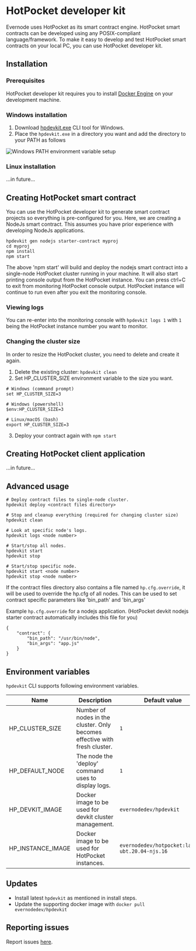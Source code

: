 # HotPocket developer kit
Evernode uses HotPocket as its smart contract engine. HotPocket smart contracts can be developed using any POSIX-compliant language/framework. To make it easy to develop and test HotPocket smart contracts on your local PC, you can use HotPocket developer kit.

## Installation

### Prerequisites
HotPocket developer kit requires you to install [Docker Engine](https://docs.docker.com/engine/install/) on your development machine.

### Windows installation
1. Download [hpdevkit.exe](https://stevernode.blob.core.windows.net/evernode-beta/hpdevkit-windows/hpdevkit.exe) CLI tool for Windows.
2. Place the `hpdevkit.exe` in a directory you want and add the directory to your PATH as follows
<img alt="Windows PATH environment variable setup" src="https://user-images.githubusercontent.com/33562092/174452298-4771127c-247b-4cf6-8bcc-3fff00af08e1.png">

### Linux installation
...in future...

## Creating HotPocket smart contract
You can use the HotPocket developer kit to generate smart contract projects so everything is pre-configured for you. Here, we are creating a NodeJs smart contract. This assumes you have prior experience with developing NodeJs applications.
```
hpdevkit gen nodejs starter-contract myproj
cd myproj
npm install
npm start
```
The above 'npm start' will build and deploy the nodejs smart contract into a single-node HotPocket cluster running in your machine. It will also start printing console output from the HotPocket instance. You can press ctrl+C to exit from monitoring HotPocket console output. HotPocket instance will continue to run even after you exit the monitoring console.

### Viewing logs
You can re-enter into the monitoring console with `hpdevkit logs 1` with `1` being the HotPocket instance number you want to monitor.

### Changing the cluster size
In order to resize the HotPocket cluster, you need to delete and create it again.
1. Delete the existing cluster: `hpdevkit clean`
2. Set HP_CLUSTER_SIZE environment variable to the size you want.
```
# Windows (command prompt)
set HP_CLUSTER_SIZE=3

# Windows (powershell)
$env:HP_CLUSTER_SIZE=3

# Linux/macOS (bash)
export HP_CLUSTER_SIZE=3
```
3. Deploy your contract again with `npm start`

## Creating HotPocket client application
...in future...

## Advanced usage
```
# Deploy contract files to single-node cluster.
hpdevkit deploy <contract files directory>

# Stop and cleanup everything (required for changing cluster size)
hpdevkit clean

# Look at specific node's logs.
hpdevkit logs <node number>

# Start/stop all nodes.
hpdevkit start
hpdevkit stop

# Start/stop specific node.
hpdevkit start <node number>
hpdevkit stop <node number>
```

If the contract files directory also contains a file named `hp.cfg.override`, it will be used to override the hp.cfg of all nodes. This can be used to set contract specific parameters like 'bin_path' and 'bin_args'

Example `hp.cfg.override` for a nodejs application. (HotPocket devkit nodejs starter contract automatically includes this file for you)
```
{
    "contract": {
        "bin_path": "/usr/bin/node",
        "bin_args": "app.js"
    }
}
```

## Environment variables
`hpdevkit` CLI supports following environment variables.

| Name | Description | Default value |
| --- | --- | --- |
| HP_CLUSTER_SIZE | Number of nodes in the cluster. Only becomes effective with fresh cluster. | `1` |
| HP_DEFAULT_NODE | The node the 'deploy' command uses to display logs. | `1` |
| HP_DEVKIT_IMAGE | Docker image to be used for devkit cluster management. | `evernodedev/hpdevkit` |
| HP_INSTANCE_IMAGE | Docker image to be used for HotPocket instances. | `evernodedev/hotpocket:latest-ubt.20.04-njs.16` |

## Updates
- Install latest `hpdevkit` as mentioned in install steps.
- Update the supporting docker image with `docker pull evernodedev/hpdevkit`

## Reporting issues
Report issues [here](https://github.com/HotPocketDev/evernode-sdk/issues).
